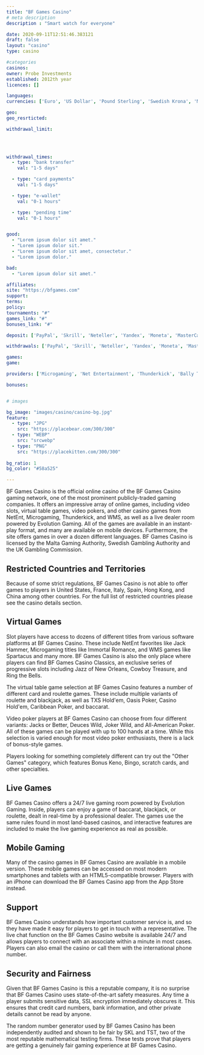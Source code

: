 ```yaml
---
title: "BF Games Casino"
# meta description
description : "Smart watch for everyone"

date: 2020-09-11T12:51:46.383121
draft: false
layout: "casino" 
type: casino

#categories
casinos: 
owner: Probe Investments
established: 2012th year
licences: []

languages: 
currencies: ['Euro', 'US Dollar', 'Pound Sterling', 'Swedish Krona', 'Norwegian Krone', 'Russian Ruble']

geo: 
geo_resrticted: 

withdrawal_limit:

  
  

withdrawal_times:
  - type: "bank transfer"
    val: "1-5 days"

  - type: "card payments"
    val: "1-5 days"

  - type: "e-wallet"
    val: "0-1 hours"

  - type: "pending time"
    val: "0-1 hours"


good:
  - "Lorem ipsum dolor sit amet."
  - "Lorem ipsum dolor sit."
  - "Lorem ipsum dolor sit amet, consectetur."
  - "Lorem ipsum dolor."

bad:
  - "Lorem ipsum dolor sit amet."

affiliates: 
site: "https://bfgames.com"
support: 
terms:
policy:
tournaments: "#"
games_link: "#"
bonuses_link: "#"

deposit: ['PayPal', 'Skrill', 'Neteller', 'Yandex', 'Moneta', 'MasterCard', 'VISA', 'Qiwi', 'Paysafe', 'Zimpler', 'SporoPay', 'Euteller', 'Trustly', 'iDeal', 'Sofort', 'Entropay', 'Giropay', 'Multibanko']

withdrawals: ['PayPal', 'Skrill', 'Neteller', 'Yandex', 'Moneta', 'MasterCard', 'VISA', 'Qiwi', 'Paysafe', 'Zimpler', 'SporoPay', 'Euteller', 'Trustly', 'iDeal', 'Sofort', 'Entropay', 'Giropay', 'Multibanko']

games: 
game:

providers: ['Microgaming', 'Net Entertainment', 'Thunderkick', 'Bally Technologies', 'Just For The Win', 'Merkur Gaming', 'Wazdan', 'Novomatic', 'Greentube', 'Bally Wulff', 'BF Games', 'UC8']

bonuses:


# images

bg_image: "images/casino/casino-bg.jpg"  
feature:
  - type: "JPG" 
    src: "https://placebear.com/300/300"
  - type: "WEBP"
    src: "srcwebp"
  - type: "PNG"
    src: "https://placekitten.com/300/300"  
 
bg_ratio: 1 
bg_color: "#58a525"  

---
```


BF Games Casino is the official online casino of the BF Games Casino gaming network, one of the most prominent publicly-traded gaming companies. It offers an impressive array of online games, including video slots, virtual table games, video pokers, and other casino games from NetEnt, Microgaming, Thunderkick, and WMS, as well as a live dealer room powered by Evolution Gaming. All of the games are available in an instant-play format, and many are available on mobile devices. Furthermore, the site offers games in over a dozen different languages. BF Games Casino is licensed by the Malta Gaming Authority, Swedish Gambling Authority and the UK Gambling Commission.

## Restricted Countries and Territories
Because of some strict regulations, BF Games Casino is not able to offer games to players in United States, France, Italy, Spain, Hong Kong, and China among other countries. For the full list of restricted countries please see the casino details section.

## Virtual Games
Slot players have access to dozens of different titles from various software platforms at BF Games Casino. These include NetEnt favorites like Jack Hammer, Microgaming titles like Immortal Romance, and WMS games like Spartacus and many more. BF Games Casino is also the only place where players can find BF Games Casino Classics, an exclusive series of progressive slots including Jazz of New Orleans, Cowboy Treasure, and Ring the Bells.

The virtual table game selection at BF Games Casino features a number of different card and roulette games. These include multiple variants of roulette and blackjack, as well as TXS Hold'em, Oasis Poker, Casino Hold'em, Caribbean Poker, and baccarat.

Video poker players at BF Games Casino can choose from four different variants: Jacks or Better, Deuces Wild, Joker Wild, and All-American Poker. All of these games can be played with up to 100 hands at a time. While this selection is varied enough for most video poker enthusiasts, there is a lack of bonus-style games.

Players looking for something completely different can try out the "Other Games" category, which features Bonus Keno, Bingo, scratch cards, and other specialties.

## Live Games
BF Games Casino offers a 24/7 live gaming room powered by Evolution Gaming. Inside, players can enjoy a game of baccarat, blackjack, or roulette, dealt in real-time by a professional dealer. The games use the same rules found in most land-based casinos, and interactive features are included to make the live gaming experience as real as possible.

## Mobile Gaming
Many of the casino games in BF Games Casino are available in a mobile version. These mobile games can be accessed on most modern smartphones and tablets with an HTML5-compatible browser. Players with an iPhone can download the BF Games Casino app from the App Store instead.

## Support
BF Games Casino understands how important customer service is, and so they have made it easy for players to get in touch with a representative. The live chat function on the BF Games Casino website is available 24/7 and allows players to connect with an associate within a minute in most cases. Players can also email the casino or call them with the international phone number.

## Security and Fairness
Given that BF Games Casino is this a reputable company, it is no surprise that BF Games Casino uses state-of-the-art safety measures. Any time a player submits sensitive data, SSL encryption immediately obscures it. This ensures that credit card numbers, bank information, and other private details cannot be read by anyone.

The random number generator used by BF Games Casino has been independently audited and shown to be fair by SKL and TST, two of the most reputable mathematical testing firms. These tests prove that players are getting a genuinely fair gaming experience at BF Games Casino.